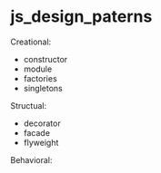 # js_design_paterns

Creational:

* constructor
* module
* factories
* singletons

Structual:

* decorator
* facade
* flyweight

Behavioral:

